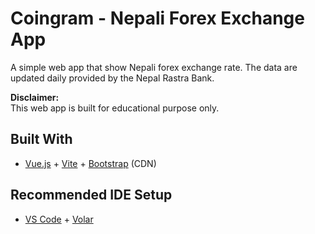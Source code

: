 # Coingram - Nepali Forex Exchange App

A simple web app that show Nepali forex exchange rate. The data are updated daily provided by the Nepal Rastra Bank.

**Disclaimer:**<br>
This web app is built for educational purpose only. 

## Built With

- [Vue.js](https://vuejs.org/) + [Vite](https://vitejs.dev/) + [Bootstrap](https://getbootstrap.com/) (CDN)

## Recommended IDE Setup

- [VS Code](https://code.visualstudio.com/) + [Volar](https://marketplace.visualstudio.com/items?itemName=Vue.volar)
